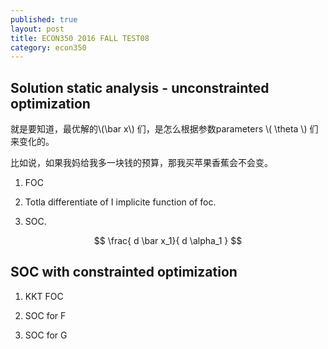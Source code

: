 ```yaml
---
published: true
layout: post
title: ECON350 2016 FALL TEST08
category: econ350
---
```


## Solution static analysis - unconstrainted optimization

就是要知道，最优解的\\(\bar x\\) 们，是怎么根据参数parameters \\( \theta \\) 们来变化的。

比如说，如果我妈给我多一块钱的预算，那我买苹果香蕉会不会变。

 1. FOC 
 
 2. Totla differentiate of I implicite function of foc.
 
 3. SOC.
 
 $$
  \frac{ d \bar x_1}{ d \alpha_1  } 
 $$
 
 ## SOC with constrainted optimization
 
  1. KKT FOC
  
  2. SOC for F
  
  3. SOC for G
  
  
 
